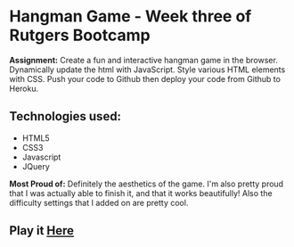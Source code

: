 # Hangman Game - Week three of Rutgers Bootcamp

**Assignment:** Create a fun and interactive hangman game in the browser. Dynamically update the html with JavaScript. Style various HTML elements with CSS. Push your code to Github then deploy your code from Github to Heroku.

## Technologies used:
* HTML5
* CSS3
* Javascript
* JQuery

**Most Proud of:** Definitely the aesthetics of the game. I'm also pretty proud that I was actually able to finish it, and that it works beautifully! Also the difficulty settings that I added on are pretty cool. 

## Play it [Here](http://secret-bayou-63101.herokuapp.com/)